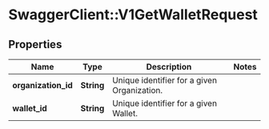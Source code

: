 # SwaggerClient::V1GetWalletRequest

## Properties
Name | Type | Description | Notes
------------ | ------------- | ------------- | -------------
**organization_id** | **String** | Unique identifier for a given Organization. | 
**wallet_id** | **String** | Unique identifier for a given Wallet. | 

